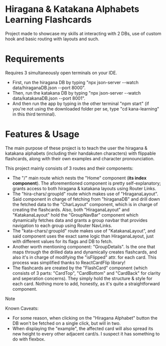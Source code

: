 # Hiragana & Katakana Alphabets Learning Flashcards

Project made to showcase my skills at interacting with 2 DBs, use of custom hook and basic routing with layouts and such.

# Requirements

Requires 3 simultaneously open terminals on your IDE. 
  - First, run the hiragana DB by typing "npx json-server --watch data/hiraganaDB.json --port 8000".
  - Then, run the katakana DB by typing "npx json-server --watch data/katakanaDB.json --port 8001".
  - And then run the app by typing in the other terminal "npm start" (if you're not using the downloaded folder per se, type "cd kana-learning" in this third terminal).

# Features & Usage

The main purpose of these project is to teach the user the hiragana & katakana alphabets (including their handakuten characters) with flippable flashcards, along with their own examples and character pronounciation.

This project mainly consists of 3 routes and their components:
  - The "/" main route which nests the "Home" component (**its index component**). The aforementioned component is pretty self-explanatory; grants access to both hiragana & katakana layouts using Router Links.
  - The "hira-chars/:groupId" route which makes use of "HiraganaLayout". Said component in charge of fetching from "hiraganaDB" and drill down the fetched data to the "CharLayout" component, which is in charge of creating the flashcards.
Also, both "HiraganaLayout" and "KatakanaLayout" hold the "GroupNavBar" component which dynamically fetches data and grants a group navbar that provides navigation to each group using Router NavLinks.
  - The "kata-chars/:groupId" route makes use of "KatakanaLayout", and said component uses the exact same logic than HiraganaLayout, just with different values for its flags and DB to fetch.
  - Another worth mentioning component: "GroupDetails". Is the one that maps through the drilled data and dynamically creates flashcards, and also it's in charge of modifying the "isFlipped" attr. for each card. This process was simplified thanks to ReactCardFlip library!
  - The flashcards are created by the "FlashCard" component (which consists of 3 parts: "CardTop", "CardBottom" and "CardBack" for clarity and seperation concerns). They simply hold the structure & style for each card. Nothing more to add, honestly, as it's quite a straightforward component.
    
>[!NOTE]
>Known Caveats:
>  - For some reason, when clicking on the "Hiragana Alphabet" button the DB won't be fetched on a single click, but will in two.
>  - When displaying the "example", the affected card will also spread its new height to every other adjacent card/s. I suspect it has something to do with flexbox. 
